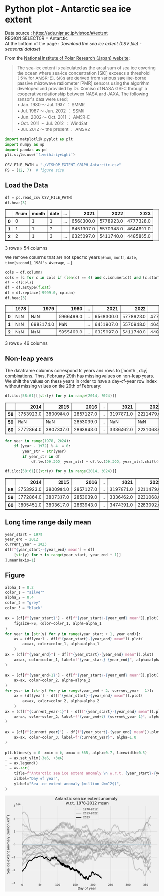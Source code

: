 # Python plot - Antarctic sea ice extent

Data source : https://ads.nipr.ac.jp/vishop/#/extent   
REGION SELECTOR = Antarctic  
At the bottom of the page : *Download the sea ice extent (CSV file) - seasonal dataset*  

From the [National Institute of Polar Research (Japan) website](https://ads.nipr.ac.jp/vishop/#/extent):

> The sea-ice extent is calculated as the areal sum of sea ice covering the ocean where sea-ice concentration [SIC] exceeds a threshold [15% for AMSR-E]. SICs are derived from various satellite-borne passive microwave radiometer [PMR] sensors using the algorithm developed and provided by Dr. Comiso of NASA GSFC through a cooperative relationship between NASA and JAXA. The following sensor's data were used;  
•	Jan. 1980 ～ Jul. 1987	：	SMMR  
•	Jul. 1987 ～ Jun. 2002	：	SSM/I  
•	Jun. 2002 ～ Oct. 2011	：	AMSR-E  
•	Oct. 2011 ～ Jul. 2012	：	WindSat  
•	Jul. 2012 ～ the present	：	AMSR2  


```python
import matplotlib.pyplot as plt
import numpy as np
import pandas as pd
plt.style.use("fivethirtyeight")

CSV_FILE_PATH = "./VISHOP_EXTENT_GRAPH_Antarctic.csv"
FS = (12, 7)  # figure size
```

## Load the Data


```python
df = pd.read_csv(CSV_FILE_PATH)
df.head(3)
```




<div>
<table border="1" class="dataframe">
  <thead>
    <tr style="text-align: right;">
      <th></th>
      <th>#num</th>
      <th>month</th>
      <th>date</th>
      <th>...</th>
      <th>2021</th>
      <th>2022</th>
      <th>2023</th>
    </tr>
  </thead>
  <tbody>
    <tr>
      <th>0</th>
      <td>0</td>
      <td>1</td>
      <td>1</td>
      <td>...</td>
      <td>6568300.0</td>
      <td>5778923.0</td>
      <td>4777328.0</td>
    </tr>
    <tr>
      <th>1</th>
      <td>1</td>
      <td>1</td>
      <td>2</td>
      <td>...</td>
      <td>6451907.0</td>
      <td>5570948.0</td>
      <td>4644691.0</td>
    </tr>
    <tr>
      <th>2</th>
      <td>2</td>
      <td>1</td>
      <td>3</td>
      <td>...</td>
      <td>6325097.0</td>
      <td>5411740.0</td>
      <td>4485865.0</td>
    </tr>
  </tbody>
</table>
<p>3 rows × 54 columns</p>
</div>



We remove columns that are not specific years [`#num`, `month`, `date`, `time[second]`, `1980's Average`, ...]


```python
cols = df.columns
cols = [c for c in cols if (len(c) == 4) and c.isnumeric() and (c.startswith("19") or c.startswith("20"))]
df = df[cols]
df = df.astype(float)
df = df.replace(-9999.0, np.nan)
df.head(3)
```




<div>
<table border="1" class="dataframe">
  <thead>
    <tr style="text-align: right;">
      <th></th>
      <th>1978</th>
      <th>1979</th>
      <th>1980</th>
      <th>...</th>
      <th>2021</th>
      <th>2022</th>
      <th>2023</th>
    </tr>
  </thead>
  <tbody>
    <tr>
      <th>0</th>
      <td>NaN</td>
      <td>NaN</td>
      <td>5966499.0</td>
      <td>...</td>
      <td>6568300.0</td>
      <td>5778923.0</td>
      <td>4777328.0</td>
    </tr>
    <tr>
      <th>1</th>
      <td>NaN</td>
      <td>6988174.0</td>
      <td>NaN</td>
      <td>...</td>
      <td>6451907.0</td>
      <td>5570948.0</td>
      <td>4644691.0</td>
    </tr>
    <tr>
      <th>2</th>
      <td>NaN</td>
      <td>NaN</td>
      <td>5855460.0</td>
      <td>...</td>
      <td>6325097.0</td>
      <td>5411740.0</td>
      <td>4485865.0</td>
    </tr>
  </tbody>
</table>
<p>3 rows × 46 columns</p>
</div>



## Non-leap years

The dataframe columns correspond to years and rows to [month , day] combinations. Thus, February 29th has missing values on non-leap years. We shift the values on these years in order to have a day-of-year row index without missing values on the 29th of February:


```python
df.iloc[58:61][[str(y) for y in range(2014, 2024)]]
```




<div>
<table border="1" class="dataframe">
  <thead>
    <tr style="text-align: right;">
      <th></th>
      <th>2014</th>
      <th>2015</th>
      <th>2016</th>
      <td>...</td>
      <th>2021</th>
      <th>2022</th>
      <th>2023</th>
    </tr>
  </thead>
  <tbody>
    <tr>
      <th>58</th>
      <td>3753923.0</td>
      <td>3800984.0</td>
      <td>2857127.0</td>
      <td>...</td>
      <td>3197871.0</td>
      <td>2211479.0</td>
      <td>2063912.0</td>
    </tr>
    <tr>
      <th>59</th>
      <td>NaN</td>
      <td>NaN</td>
      <td>2853039.0</td>
      <td>...</td>
      <td>NaN</td>
      <td>NaN</td>
      <td>NaN</td>
    </tr>
    <tr>
      <th>60</th>
      <td>3772864.0</td>
      <td>3807337.0</td>
      <td>2863943.0</td>
      <td>...</td>
      <td>3336462.0</td>
      <td>2231068.0</td>
      <td>2095439.0</td>
    </tr>
  </tbody>
</table>
</div>




```python
for year in range(1978, 2024):
    if (year - 1972) % 4 != 0:
        year_str = str(year)
        if year_str in df:
            df.loc[59:365, year_str] = df.loc[59:365, year_str].shift(-1)
```


```python
df.iloc[58:61][[str(y) for y in range(2014, 2024)]]
```




<div>
<table border="1" class="dataframe">
  <thead>
    <tr style="text-align: right;">
      <th></th>
      <th>2014</th>
      <th>2015</th>
      <th>2016</th>
      <td>...</td>
      <th>2021</th>
      <th>2022</th>
      <th>2023</th>
    </tr>
  </thead>
  <tbody>
    <tr>
      <th>58</th>
      <td>3753923.0</td>
      <td>3800984.0</td>
      <td>2857127.0</td>
      <td>...</td>
      <td>3197871.0</td>
      <td>2211479.0</td>
      <td>2063912.0</td>
    </tr>
    <tr>
      <th>59</th>
      <td>3772864.0</td>
      <td>3807337.0</td>
      <td>2853039.0</td>
      <td>...</td>
      <td>3336462.0</td>
      <td>2231068.0</td>
      <td>2095439.0</td>
    </tr>
    <tr>
      <th>60</th>
      <td>3805451.0</td>
      <td>3803617.0</td>
      <td>2863943.0</td>
      <td>...</td>
      <td>3474391.0</td>
      <td>2263092.0</td>
      <td>2095754.0</td>
    </tr>
  </tbody>
</table>
</div>



## Long time range daily mean


```python
year_start = 1978
year_end = 2012
current_year = 2023
df[f"{year_start}-{year_end} mean"] = df[
    [str(y) for y in range(year_start, year_end + 1)]
].mean(axis=1)
```

## Figure


```python
alpha_1 = 0.2
color_1 = "silver"
alpha_2 = 0.4
color_2 = "grey"
color_3 = "black"

ax = (df[f"{year_start}"] - df[f"{year_start}-{year_end} mean"]).plot(
    figsize=FS, color=color_1, alpha=alpha_1
)
for year in [str(y) for y in range(year_start + 1, year_end)]:
    ax = (df[year] - df[f"{year_start}-{year_end} mean"]).plot(
        ax=ax, color=color_1, alpha=alpha_1
    )
ax = (df[f"{year_end}"] - df[f"{year_start}-{year_end} mean"]).plot(
    ax=ax, color=color_1, label=f"{year_start}-{year_end}", alpha=alpha_1
)

ax = (df[f"{year_end+1}"] - df[f"{year_start}-{year_end} mean"]).plot(
    ax=ax, color=color_2, alpha=alpha_2
)
for year in [str(y) for y in range(year_end + 2, current_year - 1)]:
    ax = (df[year] - df[f"{year_start}-{year_end} mean"]).plot(
        ax=ax, color=color_2, alpha=alpha_2
    )
ax = (df[f"{current_year-1}"] - df[f"{year_start}-{year_end} mean"]).plot(
    ax=ax, color=color_2, label=f"{year_end+1}-{current_year-1}", alpha=alpha_2
)

ax = (df[f"{current_year}"] - df[f"{year_start}-{year_end} mean"]).plot(
    ax=ax, color=color_3, label=f"{current_year}", alpha=1.0
)

plt.hlines(y = 0, xmin = 0, xmax = 365, alpha=0.7, linewidth=0.5)
_ = ax.set_ylim(-3e6, +3e6)
_ = ax.legend()
_ = ax.set(
    title=f"Antarctic sea ice extent anomaly \n w.r.t. {year_start}-{year_end} mean",
    xlabel="Day of year",
    ylabel="Sea ice extent anomaly (million $km^2$)",
)
```


<p align="center">
  <img width="1000" src="https://github.com/aetperf/aetperf.github.io/blob/master/img/2023-08-14_01/output_13_0.png" alt="output_13_0">
</p>
